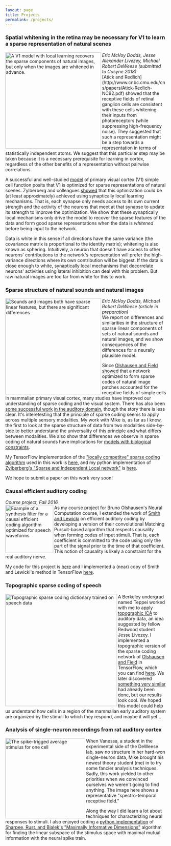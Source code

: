 ```yaml
---
layout: page
title: Projects
permalink: /projects/
---
```


### Spatial whitening in the retina may be necessary for V1 to learn a sparse representation of natural scenes
<img src="../static/img/natims_examples.png" width="300px" height="auto" alt="A V1 model with local learning recovers the sparse components of natural images, but only when the images are whitened in advance." title="A V1 model with local learning recovers the sparse components of natural images (top examples), but only when the images are whitened in advance." align='left'>
<i> Eric McVoy Dodds, Jesse Alexander Livezey, Michael Robert DeWeese (submitted to Cosyne 2018) </i> <br>
[Atick and Redlich](http://www.cnbc.cmu.edu/cns/papers/Atick-Redlich-NC92.pdf) showed that the receptive fields of retinal ganglion cells are consistent with these cells whitening their inputs from photoreceptors (while suppressing high-frequency noise). They suggested that such a representation might be a step towards a representation in terms of statistically independent atoms. We suggest that this particular step may be taken because it is a necessary prerequisite for learning in cortex, regardless of the other benefits of a representation without pairwise correlations.

A successful and well-studied [model](http://redwood.berkeley.edu/bruno/papers/nature-paper.pdf) of primary visual cortex (V1) simple cell function posits that V1 is optimized for sparse representations of natural scenes. Zylberberg and colleagues [showed](http://journals.plos.org/ploscompbiol/article?id=10.1371/journal.pcbi.1002250) that this optimization could be (at least approximately) achieved using synaptically local learning mechanisms. That is, each synapse only needs access to its own current strength and the activity of the neurons that meet at that synapse to update its strength to improve the optimization. We show that these synaptically local mechanisms only drive the model to recover the sparse features of the data and form good sparse representations when the data is <i>whitened</i> before being input to the network. 

Data is white in this sense if all directions have the same variance (the covariance matrix is proportional to the identity matrix); whitening is also known as sphering. Intuitively, a neuron that doesn't have access to other neurons' contributions to the network's representation will prefer the high-variance directions where its own contribution will be biggest. If the data is close enough to white, synaptically local mechanisms that decorrelate neurons' activities using lateral inhibition can deal with this problem. But raw natural images are too far from white for this to work. 

### Sparse structure of natural sounds and natural images
<img src="../static/img/imsounds.png" width="300px" height="auto" alt="Sounds and images both have sparse linear features, but there are significant differences" title="An element of a sparse coding dictionary trained on speech spectrograms, and a log histogram of its linear projections onto the data. Similarly, an example for natural images." align='left'>
<i> Eric McVoy Dodds, Michael Robert DeWeese (article in preparation) </i> <br>
We report on differences and similarities in the structure of sparse linear components of sets of natural sounds and natural images, and we show consequences of the differences for a neurally plausible model. 

Since [Olshausen and Field showed](http://redwood.berkeley.edu/bruno/papers/nature-paper.pdf) that a network optimized to form sparse codes of natural image patches accounted for the receptive fields of simple cells in mammalian primary visual cortex, many studies have improved our understanding of sparse coding and the visual system. There has also been [some successful work](https://search.proquest.com/docview/204546620?pq-origsite=gscholar) [in the auditory domain](http://journals.plos.org/ploscompbiol/article?id=10.1371/journal.pcbi.1002594), though the story there is less clear. It's interetesting that the principle of sparse coding seems to apply across multiple sensory modalities. My work with Mike is, as far as I know, the first to look at the sparse structure of data from two modalities side-by-side to better understand the universality of this principle and what differs between modalities. We also show that differences we observe in sparse coding of natural sounds have implications for [models with biological constraints](http://journals.plos.org/ploscompbiol/article?id=10.1371/journal.pcbi.1002250).

My TensorFlow implementation of the ["locally competitve" sparse coding algorithm](http://www.mitpressjournals.org/doi/abs/10.1162/neco.2008.03-07-486) used in this work is [here](https://github.com/emdodds/DictLearner/tf_lca.py), and my python implementation of [Zylberberg's "Sparse and Independent Local network"](http://journals.plos.org/ploscompbiol/article?id=10.1371/journal.pcbi.1002250) is [here](https://github.com/emdodds/SAILnet.).

We hope to submit a paper on this work very soon!

### Causal efficient auditory coding
<i> Course project, Fall 2016 </i> <br>
<img src="../static/img/causalMPexample.PNG" width="150px" height="auto" title="Example of a synthesis filter for a causal efficient coding algorithm optimized for speech waveforms" align='left'>
As my course project for Bruno Olshausen's Neural Computation course, I extended the work of [Smith and Lewicki](https://search.proquest.com/docview/204546620?pq-origsite=gscholar) on efficient auditory coding by developing a version of their convolutional Matching Pursuit-based algorithm that respects causality when forming codes of input stimuli. That is, each coefficient is committed to the code using only the part of the signal prior to the time of that coefficient. This notion of causality is likely a constraint for the real auditory nerve.

My code for this project is [here](https://github.com/emdodds/causal-sparse-coding) and I implemented a (near) copy of Smith and Lewicki's method in TensorFlow [here](https://github.com/emdodds/matching-pursuit).


### Topographic sparse coding of speech
<img src="../static/img/topo.png" width="350px" height="auto" title="Topographic sparse coding dictionary trained on speech data" align='left'> A Berkeley undergrad named Teppei worked with me to apply [topographic ICA](http://www.mitpressjournals.org/doi/abs/10.1162/089976601750264992) to auditory data, an idea suggested by fellow Redwood student Jesse Livezey. I implemented a topographic version of the sparse coding network of [Olshausen and Field](http://www.sciencedirect.com/science/article/pii/S0042698997001697) in TensorFlow, which you can find [here](https://github.com/emdodds/DictLearner/blob/master/TopoSparsenet.py). We later discovered [something very similar](http://papers.nips.cc/paper/4703-the-topographic-unsupervised-learning-of-natural-sounds-in-the-auditory) had already been done, but our results look cool. We hoped this model could help us understand how cells in a region of the mammalian early auditory system are organized by the stimuli to which they respond, and maybe it will yet...



### Analysis of single-neuron recordings from rat auditory cortex
<img src="../static/img/favSTA.png" width="250px" height="auto" title="The spike-trigged average stimulus for one cell" align='left'> 
When Vanessa, a student in the experimental side of the DeWeese lab, saw no structure in her hard-won single-neuron data, Mike brought his newest theory student (me) in to try some fancier analysis techniques. Sadly, this work yielded to other priorities when we convinced ourselves we weren't going to find anything. The image here shows a representative "spectro-temporal receptive field."

Along the way I did learn a lot about techniques for characterizing neural responses to stimuli. I also enjoyed coding a [python implementation](https://github.com/emdodds/MID) of [Sharpee, Rust, and Bialek's "Maximally Informative Dimensions"](http://www.mitpressjournals.org/doi/abs/10.1162/089976604322742010) algorithm for finding the linear subspace of the stimulus space with maximal mutual information with the neural spike train.

